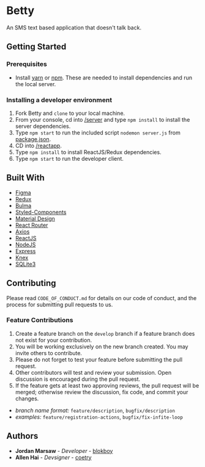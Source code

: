 # Betty

An SMS text based application that doesn't talk back.

## Getting Started

### Prerequisites

- Install [yarn](https://yarnpkg.com/en/docs/install#windows-stable) or [npm](https://www.npmjs.com/get-npm). These are needed to install dependencies and run the local server.

### Installing a developer environment

1. Fork Betty and `clone` to your local machine.
2. From your console, cd into [/server](/server) and type `npm install` to install the server dependencies.
3. Type `npm start` to run the included script `nodemon server.js` from [package.json](package.json).
4. CD into [/reactapp](/reactapp).
5. Type `npm install` to install ReactJS/Redux dependencies.
6. Type `npm start` to run the developer client.

## Built With

* [Figma](https://www.figma.com/)
* [Redux](https://redux.js.org/)
* [Bulma](https://bulma.io/documentation/)
* [Styled-Components](https://www.styled-components.com/)
* [Material Design](https://material.io/design/)
* [React Router](https://reacttraining.com/react-router/core/guides/philosophy)
* [Axios](https://www.npmjs.com/package/axios)
* [ReactJS](https://reactjs.org/)
* [NodeJS](https://nodejs.org/en/)
* [Express](https://expressjs.com/)
* [Knex](https://knexjs.org/)
* [SQLite3](https://www.sqlite.org/index.html)

## Contributing

Please read `CODE_OF_CONDUCT.md` for details on our code of conduct, and the process for submitting pull requests to us.

### Feature Contributions

1. Create a feature branch on the ```develop``` branch if a feature branch does not exist for your contribution.
2. You will be working exclusively on the new branch created. You may invite others to contribute.
3. Please do not forget to test your feature before submitting the pull request.
4. Other contributors will test and review your submission. Open discussion is encouraged during the pull request.
5. If the feature gets at least two approving reviews, the pull request will be merged; otherwise review the discussion, fix code, and commit your changes.

- _branch name format:_
`feature/description`, `bugfix/description`
- _examples:_
`feature/registration-actions`, `bugfix/fix-infite-loop`

## Authors
* **Jordan Marsaw** - *Developer* - [blokboy](https://github.com/blokboy)
* **Allen Hai** - *Devsigner* - [coetry](https://github.com/coetry)
